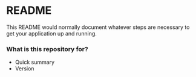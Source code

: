 # README #

This README would normally document whatever steps are necessary to get your application up and running.

### What is this repository for? ###

* Quick summary
* Version